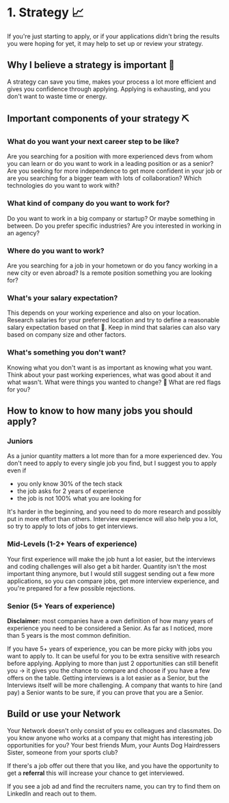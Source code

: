 # 1. Strategy :chart_with_upwards_trend:

If you're just starting to apply, or if your applications didn't bring the results 
you were hoping for yet, it may help to set up or review your strategy.


## Why I believe a strategy is important :pray:

A strategy can save you time, makes your process a lot more efficient and gives you confidence through applying.
Applying is exhausting, and you don't want to waste time or energy.


## Important components of your strategy :pick:

### What do you want your next career step to be like?

Are you searching for a position with more experienced devs from whom you can learn or do you want to work in
a leading position or as a senior?
Are you seeking for more independence to get more confident in your job or are you
searching for a bigger team with lots of collaboration?
Which technologies do you want to work with?

### What kind of company do you want to work for?

Do you want to work in a big company or startup? Or maybe something in between.
Do you prefer specific industries? Are you interested in working in an agency?

### Where do you want to work?

Are you searching for a job in your hometown or do you fancy working in a new city or even abroad?
Is a remote position something you are looking for?

### What's your salary expectation?

This depends on your working experience and also on your location. Research salaries for your preferred location
and try to define a reasonable salary expectation based on that :money_with_wings:.
Keep in mind that salaries can also vary based on company size and other factors.

### What's something you don't want?

Knowing what you don't want is as important as knowing what you want. Think about your past working experiences, what was
good about it and what wasn't. What were things you wanted to change? :triangular_flag_on_post:	 What are red flags for you?


## How to know to how many jobs you should apply?

### Juniors

As a junior quantity matters a lot more than for a more experienced dev.
You don't need to apply to every single job you find, but I suggest you to apply even if
+ you only know 30% of the tech stack
+ the job asks for 2 years of experience
+ the job is not 100% what you are looking for

It's harder in the beginning, and you need to do more research and possibly put in more effort than others.
Interview experience will also help you a lot, so try to apply to lots of jobs to get interviews.

### Mid-Levels (1-2+ Years of experience)

Your first experience will make the job hunt a lot easier, but the interviews and coding challenges will also get a bit harder.
Quantity isn't the most important thing anymore, but I would still suggest sending out a few more applications,
so you can compare jobs, get more interview experience, and you're prepared for a few possible rejections.

### Senior (5+ Years of experience)

**Disclaimer:** most companies have a own definition of how many years of experience you need to be considered a Senior.
As far as I noticed, more than 5 years is the most common definition.

If you have 5+ years of experience, you can be more picky with jobs you want to apply to. 
It can be useful for you to be extra sensitive with research before applying. Applying to more than
just 2 opportunities can still benefit you -> it gives you the chance to compare and choose if you have 
a few offers on the table. Getting interviews is a lot easier as a Senior, but the Interviews itself
will be more challenging. A company that wants to hire (and pay) a Senior wants to be sure, if you can
prove that you are a Senior.

## Build or use your Network

Your Network doesn't only consist of you ex colleagues and classmates. Do you know anyone
who works at a company that might has interesting job opportunities for you? Your best friends Mum,
your Aunts Dog Hairdressers Sister, someone from your sports club?

If there's a job offer out there that you like, and you have the opportunity to get a **referral**
this will increase your chance to get interviewed.

If you see a job ad and find the recruiters name, you can try to find them on LinkedIn and reach out to them.


